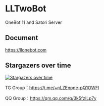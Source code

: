 # LLTwoBot
OneBot 11 and Satori Server
## Document
<https://llonebot.com>

## Stargazers over time

[![Stargazers over time](https://starchart.cc/LLOneBot/LLOneBot.svg?variant=adaptive)](https://starchart.cc/LLOneBot/LLOneBot)


TG Group：<https://t.me/+nLZEnpne-pQ1OWFl>

QQ Group：<https://qm.qq.com/q/3k5fzILp7y>


